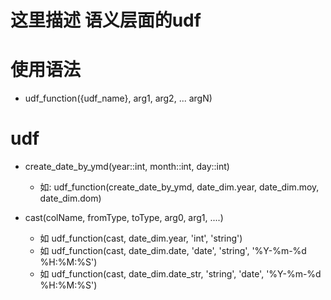 # 这里描述 语义层面的udf

# 使用语法
- udf_function({udf_name}, arg1, arg2, ... argN)


# udf
- create_date_by_ymd(year::int, month::int, day::int)
  - 如: udf_function(create_date_by_ymd, date_dim.year, date_dim.moy, date_dim.dom)

- cast(colName, fromType, toType, arg0, arg1, ....)
  - 如 udf_function(cast, date_dim.year, 'int', 'string')
  - 如 udf_function(cast, date_dim.date, 'date', 'string', '%Y-%m-%d %H:%M:%S')
  - 如 udf_function(cast, date_dim.date_str, 'string', 'date', '%Y-%m-%d %H:%M:%S')
